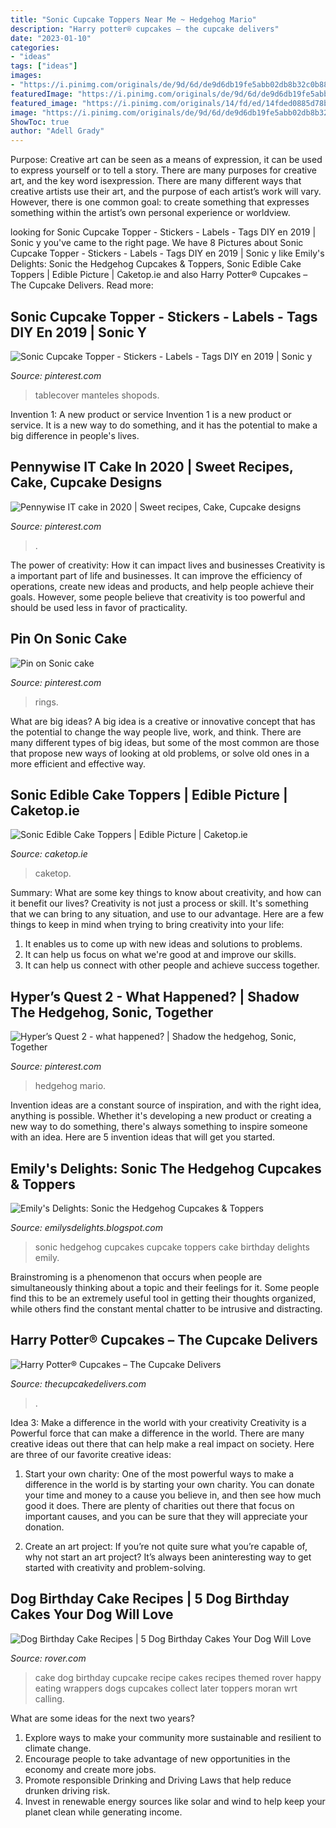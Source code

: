 ```yaml
---
title: "Sonic Cupcake Toppers Near Me ~ Hedgehog Mario"
description: "Harry potter® cupcakes – the cupcake delivers"
date: "2023-01-10"
categories:
- "ideas"
tags: ["ideas"]
images:
- "https://i.pinimg.com/originals/de/9d/6d/de9d6db19fe5abb02db8b32c0b8877b4.jpg"
featuredImage: "https://i.pinimg.com/originals/de/9d/6d/de9d6db19fe5abb02db8b32c0b8877b4.jpg"
featured_image: "https://i.pinimg.com/originals/14/fd/ed/14fded0885d78bc33d98fd7f4bbaa184.gif"
image: "https://i.pinimg.com/originals/de/9d/6d/de9d6db19fe5abb02db8b32c0b8877b4.jpg"
ShowToc: true
author: "Adell Grady"
---
```



Purpose:
Creative art can be seen as a means of expression, it can be used to express yourself or to tell a story. There are many purposes for creative art, and the key word isexpression. There are many different ways that creative artists use their art, and the purpose of each artist’s work will vary. However, there is one common goal: to create something that expresses something within the artist’s own personal experience or worldview.

	

		
looking for Sonic Cupcake Topper - Stickers - Labels - Tags DIY en 2019 | Sonic y you've came to the right page. We have 8 Pictures about Sonic Cupcake Topper - Stickers - Labels - Tags DIY en 2019 | Sonic y like Emily&#039;s Delights: Sonic the Hedgehog Cupcakes &amp; Toppers, Sonic Edible Cake Toppers | Edible Picture | Caketop.ie and also Harry Potter® Cupcakes – The Cupcake Delivers. Read more:
		
    
## Sonic Cupcake Topper - Stickers - Labels - Tags DIY En 2019 | Sonic Y

<img loading=lazy src="https://i.pinimg.com/236x/53/a5/a5/53a5a5fd45991c18f75352deb9e31b79--plastic-table-covers-plastic-tables.jpg?b=t" onerror="this.onerror=null;this.src='https://tse4.mm.bing.net/th?id=OIP.iqSJZqCV1nbHJLLSISByjwAAAA&amp;pid=15.1';" alt="Sonic Cupcake Topper - Stickers - Labels - Tags DIY en 2019 | Sonic y">

_Source: pinterest.com_

>tablecover manteles shopods. 

	

Invention 1: A new product or service
Invention 1 is a new product or service. It is a new way to do something, and it has the potential to make a big difference in people's lives.

    
## Pennywise IT Cake In 2020 | Sweet Recipes, Cake, Cupcake Designs

<img loading=lazy src="https://i.pinimg.com/736x/77/d0/f9/77d0f99389ab59bcfd9bc77a33d35229.jpg" onerror="this.onerror=null;this.src='https://tse2.mm.bing.net/th?id=OIP.3fJZKJUxDu6X8hGvJW5NUQHaNL&amp;pid=15.1';" alt="Pennywise IT cake in 2020 | Sweet recipes, Cake, Cupcake designs">

_Source: pinterest.com_

>. 

	

The power of creativity: How it can impact lives and businesses
Creativity is a important part of life and businesses. It can improve the efficiency of operations, create new ideas and products, and help people achieve their goals. However, some people believe that creativity is too powerful and should be used less in favor of practicality.

    
## Pin On Sonic Cake

<img loading=lazy src="https://i.pinimg.com/originals/de/9d/6d/de9d6db19fe5abb02db8b32c0b8877b4.jpg" onerror="this.onerror=null;this.src='https://tse1.mm.bing.net/th?id=OIP.707p7pQnG_M6z_c1cP9QTwHaJ4&amp;pid=15.1';" alt="Pin on Sonic cake">

_Source: pinterest.com_

>rings. 

	

What are big ideas?
A big idea is a creative or innovative concept that has the potential to change the way people live, work, and think. There are many different types of big ideas, but some of the most common are those that propose new ways of looking at old problems, or solve old ones in a more efficient and effective way.

    
## Sonic Edible Cake Toppers | Edible Picture | Caketop.ie

<img loading=lazy src="https://www.caketop.ie/wp-content/uploads/2020/06/sonic-1-e1592819546296.jpg" onerror="this.onerror=null;this.src='https://tse1.mm.bing.net/th?id=OIP.Zliq1nFXfiNkQq7P-uLLlgHaHo&amp;pid=15.1';" alt="Sonic Edible Cake Toppers | Edible Picture | Caketop.ie">

_Source: caketop.ie_

>caketop. 

	

Summary: What are some key things to know about creativity, and how can it benefit our lives?
Creativity is not just a process or skill. It's something that we can bring to any situation, and use to our advantage. Here are a few things to keep in mind when trying to bring creativity into your life:
1. It enables us to come up with new ideas and solutions to problems.
2. It can help us focus on what we're good at and improve our skills.
3. It can help us connect with other people and achieve success together.

    
## Hyper’s Quest 2 - What Happened? | Shadow The Hedgehog, Sonic, Together

<img loading=lazy src="https://i.pinimg.com/originals/14/fd/ed/14fded0885d78bc33d98fd7f4bbaa184.gif" onerror="this.onerror=null;this.src='https://tse3.mm.bing.net/th?id=OIP.Srdo-_xt-cpIRGhIWDrfuQHaD1&amp;pid=15.1';" alt="Hyper’s Quest 2 - what happened? | Shadow the hedgehog, Sonic, Together">

_Source: pinterest.com_

>hedgehog mario. 

	

Invention ideas are a constant source of inspiration, and with the right idea, anything is possible. Whether it's developing a new product or creating a new way to do something, there's always something to inspire someone with an idea. Here are 5 invention ideas that will get you started.

    
## Emily&#039;s Delights: Sonic The Hedgehog Cupcakes &amp; Toppers

<img loading=lazy src="https://1.bp.blogspot.com/-plWFVTuQ23s/UGjTwX_AgnI/AAAAAAAAPKY/Softsu_35oc/s1600/IMG_5039a.jpg" onerror="this.onerror=null;this.src='https://tse2.mm.bing.net/th?id=OIP.pZUUrp_OwKiiSid8AorpBwHaF_&amp;pid=15.1';" alt="Emily&#039;s Delights: Sonic the Hedgehog Cupcakes &amp; Toppers">

_Source: emilysdelights.blogspot.com_

>sonic hedgehog cupcakes cupcake toppers cake birthday delights emily. 

	

Brainstroming is a phenomenon that occurs when people are simultaneously thinking about a topic and their feelings for it. Some people find this to be an extremely useful tool in getting their thoughts organized, while others find the constant mental chatter to be intrusive and distracting.

    
## Harry Potter® Cupcakes – The Cupcake Delivers

<img loading=lazy src="https://i0.wp.com/www.thecupcakedelivers.com/wp-content/uploads/2021/04/0ed0a226-76dc-4087-a7cc-c587961b0cfa.jpg?resize=2048%2C2048&amp;ssl=1" onerror="this.onerror=null;this.src='https://tse3.mm.bing.net/th?id=OIP.Eu3iDRYHqTb6M6UMCI1vMAHaHa&amp;pid=15.1';" alt="Harry Potter® Cupcakes – The Cupcake Delivers">

_Source: thecupcakedelivers.com_

>. 

	

Idea 3: Make a difference in the world with your creativity
Creativity is a Powerful force that can make a difference in the world. There are many creative ideas out there that can help make a real impact on society. Here are three of our favorite creative ideas:
1. Start your own charity: One of the most powerful ways to make a difference in the world is by starting your own charity. You can donate your time and money to a cause you believe in, and then see how much good it does. There are plenty of charities out there that focus on important causes, and you can be sure that they will appreciate your donation.

2. Create an art project: If you’re not quite sure what you’re capable of, why not start an art project? It’s always been aninteresting way to get started with creativity and problem-solving.

    
## Dog Birthday Cake Recipes | 5 Dog Birthday Cakes Your Dog Will Love

<img loading=lazy src="https://www.rover.com/blog/wp-content/uploads/2017/01/dog-cupcake-wrappers.jpg" onerror="this.onerror=null;this.src='https://tse3.mm.bing.net/th?id=OIP.eEbCxXW-XYAGWcfIBgXgdgHaG_&amp;pid=15.1';" alt="Dog Birthday Cake Recipes | 5 Dog Birthday Cakes Your Dog Will Love">

_Source: rover.com_

>cake dog birthday cupcake recipe cakes recipes themed rover happy eating wrappers dogs cupcakes collect later toppers moran wrt calling. 

	

What are some ideas for the next two years?
1. Explore ways to make your community more sustainable and resilient to climate change.
2. Encourage people to take advantage of new opportunities in the economy and create more jobs.
3. Promote responsible Drinking and Driving Laws that help reduce drunken driving risk.
4. Invest in renewable energy sources like solar and wind to help keep your planet clean while generating income.

